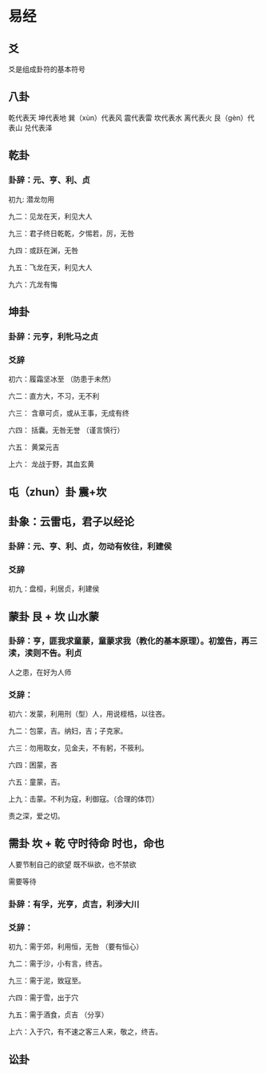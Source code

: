 # 易经

## 爻

爻是组成卦符的基本符号

## 八卦

乾代表天
坤代表地
巽（xùn）代表风
震代表雷
坎代表水
离代表火
艮（gèn）代表山
兑代表泽

## 乾卦

### 卦辞：元、亨、利、贞

初九: 潜龙勿用

九二：见龙在天，利见大人

九三：君子终日乾乾，夕惕若，厉，无咎

九四：或跃在渊，无咎

九五：飞龙在天，利见大人

九六：亢龙有悔

## 坤卦

### 卦辞：元亨，利牝马之贞

### 爻辞

初六：履霜坚冰至  （防患于未然）

六二：直方大，不习，无不利

六三： 含章可贞，或从王事，无成有终

六四： 括囊。无咎无誉 （谨言慎行）

六五： 黄棠元吉

上六： 龙战于野，其血玄黄

## 屯（zhun）卦  震+坎

## 卦象：云雷屯，君子以经论

### 卦辞：元、亨、利、贞，勿动有攸往，利建侯

### 爻辞

初九：盘桓，利居贞，利建侯

## 蒙卦 艮 + 坎 山水蒙

### 卦辞：亨，匪我求童蒙，童蒙求我（教化的基本原理）。初筮告，再三渎，渎则不告。利贞

人之患，在好为人师

### 爻辞：

初六：发蒙，利用刑（型）人，用说桎梏，以往吝。

九二：包蒙，吉。纳妇，吉；子克家。

六三：勿用取女，见金夫，不有躬，不筱利。

六四：困蒙，吝

六五：童蒙，吉。

上九：击蒙。不利为寇，利御寇。（合理的体罚）

责之深，爱之切。

## 需卦 坎 + 乾  守时待命   时也，命也

人要节制自己的欲望 既不纵欲，也不禁欲

需要等待

### 卦辞：有孚，光亨，贞吉，利涉大川

### 爻辞：

初九：需于郊，利用恒，无咎  （要有恒心）

九二：需于沙，小有言，终吉。

九三：需于泥，致寇至。

六四：需于雪，出于穴

九五：需于酒食，贞吉  （分享）

上六：入于穴，有不速之客三人来，敬之，终吉。

## 讼卦
